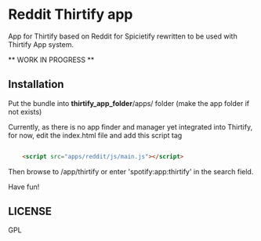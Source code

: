 # Reddit Thirtify app

App for Thirtify based on Reddit for Spicietify rewritten to be used with Thirtify App system.

** WORK IN PROGRESS **

## Installation

Put the bundle into **thirtify_app_folder**/apps/ folder (make the app folder if not exists)

Currently, as there is no app finder and manager yet integrated into Thirtify, for now, edit the index.html file and add this script tag

````html

	<script src="apps/reddit/js/main.js"></script>

````

Then browse to /app/thirtify or enter 'spotify:app:thirtify' in the search field.

Have fun!

## LICENSE

GPL